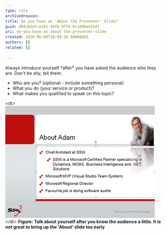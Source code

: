 ```yaml
---
type: rule
archivedreason: 
title: Do you have an 'About the Presenter' Slide?
guid: d04cb5e3-e161-44f6-9ff6-0c1d8bee25df
uri: do-you-have-an-about-the-presenter-slide
created: 2010-06-08T10:04:10.0000000Z
authors: []
related: []

---
```


Always introduce yourself \*after\* you have asked the audience who they are. Don't be shy, tell them:

* Who are you? (optional - include something personal)
* What you do (your service or product)?
* What makes you qualified to speak on this topic?


<!--endintro-->
<dl>    &lt;dt&gt;<img class="ms-rteCustom-ImageArea" src="aboutAdam.gif" alt=""> &lt;/dt&gt;
     <strong>Figure: Talk about yourself after you know the audience a little. It is not great to bring up the 'About' slide too early</strong> </dl>
